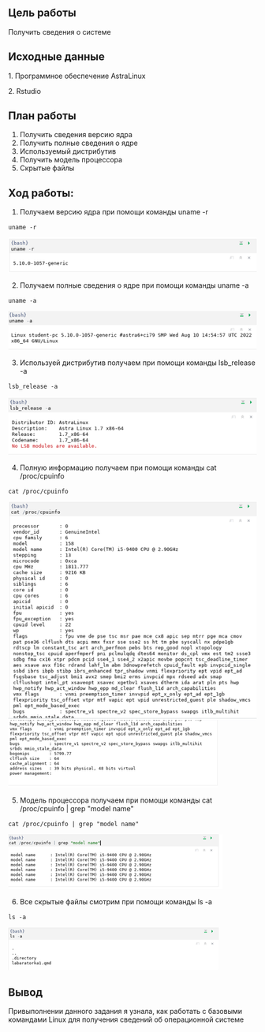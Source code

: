 ## Цель работы

Получить сведения о системе

## Исходные данные

1\. Программное обеспечение AstraLinux

2\. Rstudio

## План работы

1.  Получить сведения версию ядра
2.  Получить полные сведения о ядре
3.  Используемый дистрибутив
4.  Получить модель процессора
5.  Скрытые файлы

## Ход работы:

1.  Получаем версию ядра при помощи команды uname -r

```{bash}
uname -r
```
![Alt-текст](https://github.com/DariaShch/Lab/blob/main/pr1/1.png)


2.  Получаем полные сведения о ядре при помощи команды uname -a

```{bash}
uname -a
```
![Alt-текст](https://github.com/DariaShch/Lab/blob/main/pr1/2.png)


3.  Используей дистрибутив получаем при помощи команды lsb_release -a

```{bash}
lsb_release -a
```
![Alt-текст](https://github.com/DariaShch/Lab/blob/main/pr1/3.png)


4.  Полную информацию получаем при помощи команды cat /proc/cpuinfo

```{bash}
cat /proc/cpuinfo 
```
![Alt-текст](https://github.com/DariaShch/Lab/blob/main/pr1/4.png)
![Alt-текст](https://github.com/DariaShch/Lab/blob/main/pr1/4pr.png)


5.  Модель процессора получаем при помощи команды cat /proc/cpuinfo \| grep "model name"

```{bash}
cat /proc/cpuinfo | grep "model name"
```
![Alt-текст](https://github.com/DariaShch/Lab/blob/main/pr1/5.png)


6.  Все скрытые файлы смотрим при помощи команды ls -a

```{bash}
ls -a
```
![Alt-текст](https://github.com/DariaShch/Lab/blob/main/pr1/6.png)


## Вывод
Привыполнении данного задания я узнала, как работать с базовыми командами Linux для получения сведений об операционной системе
